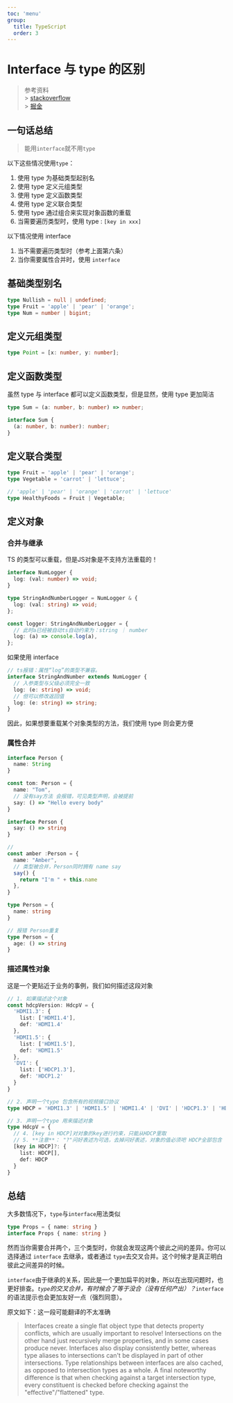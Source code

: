 ```yaml
---
toc: 'menu'
group:
  title: TypeScript
  order: 3
---
```


# Interface 与 type 的区别

> 参考资料 <br/> > [stackoverflow](https://stackoverflow.com/questions/37233735/interfaces-vs-types-in-typescript) <br/> > [掘金](https://juejin.cn/post/6844903749501059085)

## 一句话总结

> 能用`interface`就不用`type`

以下这些情况使用`type`：

1. 使用 type 为基础类型起别名
2. 使用 type 定义元组类型
3. 使用 type 定义函数类型
4. 使用 type 定义联合类型
5. 使用 type 通过组合来实现对象函数的重载
6. 当需要遍历类型时，使用 type : `[key in xxx]`

以下情况使用 interface

1. 当不需要遍历类型时（参考上面第六条）
1. 当你需要属性合并时，使用 `interface`

## 基础类型别名

```ts
type Nullish = null | undefined;
type Fruit = 'apple' | 'pear' | 'orange';
type Num = number | bigint;
```

## 定义元组类型

```ts
type Point = [x: number, y: number];
```

## 定义函数类型

虽然 type 与 interface 都可以定义函数类型，但是显然，使用 type 更加简洁

```ts
type Sum = (a: number, b: number) => number;

interface Sum {
  (a: number, b: number): number;
}
```

## 定义联合类型

```ts
type Fruit = 'apple' | 'pear' | 'orange';
type Vegetable = 'carrot' | 'lettuce';

// 'apple' | 'pear' | 'orange' | 'carrot' | 'lettuce'
type HealthyFoods = Fruit | Vegetable;
```

## 定义对象

### 合并与继承

<Alert>TS 的类型可以重载，但是JS对象是不支持方法重载的！</Alert>

```ts
interface NumLogger {
  log: (val: number) => void;
}

type StringAndNumberLogger = NumLogger & {
  log: (val: string) => void;
};

const logger: StringAndNumberLogger = {
  // 此时a已经被自动ts自动约束为：string ｜ number
  log: (a) => console.log(a),
};
```

如果使用 interface
```ts
// ts报错：属性“log”的类型不兼容。
interface StringAndNumber extends NumLogger {
  // 入参类型与父级必须完全一致
  log: (e: string) => void;
  // 但可以修改返回值
  log: (e: string) => string;
}
```

因此，如果想要重载某个对象类型的方法，我们使用 type 则会更方便



### 属性合并

```ts
interface Person {
  name: String
}

const tom: Person = {
  name: "Tom",
  // 没有say方法 会报错，可见类型声明，会被提前
  say: () => "Hello every body"
}

interface Person {
  say: () => string
}

//
const amber :Person = {
  name: "Amber",
  // 类型被合并，Person同时拥有 name say
  say() {
    return "I'm " + this.name
  },
}
```

```ts
type Person = {
  name: string
}

// 报错 Person重复
type Person = {
  age: () => string
}
```

### 描述属性对象

这是一个更贴近于业务的事例，我们如何描述这段对象
```ts
// 1. 如果描述这个对象
const hdcpVersion: HdcpV = {
  'HDMI1.3': {
    list: ['HDMI1.4'],
    def: 'HDMI1.4'
  },
  'HDMI1.5': {
    list: ['HDMI1.5'],
    def: 'HDMI1.5'
  },
  'DVI': {
    list: ['HDCP1.3'],
    def: 'HDCP1.2'
  }
}

// 2. 声明一个type 包含所有的视频接口协议
type HDCP = 'HDMI1.3' | 'HDMI1.5' | 'HDMI1.4' | 'DVI' | 'HDCP1.3' | 'HDCP1.2'

// 3. 声明一个type 用来描述对象
type HdcpV = {
  // 4. [key in HDCP]对对象的key进行约束，只能从HDCP里取
  // 5. **注意**： "?"问好表述为可选，去掉问好表述，对象的值必须吧 HDCP全部包含
  [key in HDCP]?: {
    list: HDCP[],
    def: HDCP
  }
}

```

## 总结

大多数情况下，`type`与`interface`用法类似
```ts
type Props = { name: string }
interface Props { name: string }

```

然而当你需要合并两个，三个类型时，你就会发现这两个彼此之间的差异。你可以选择通过 `interface` 去继承，或者通过 `type`去交叉合并。这个时候才是真正明白彼此之间差异的时候。

`interface`由于继承的关系，因此是一个更加扁平的对象，所以在出现问题时，也更好排查。*`type`的交叉合并，有时候合了等于没合（没有任何产出）？*`interface` 的语法提示也会更加友好一点（强烈同意）。

原文如下：这一段可能翻译的不太准确
>Interfaces create a single flat object type that detects property conflicts, which are usually important to resolve! Intersections on the other hand just recursively merge properties, and in some cases produce never. Interfaces also display consistently better, whereas type aliases to intersections can't be displayed in part of other intersections. Type relationships between interfaces are also cached, as opposed to intersection types as a whole. A final noteworthy difference is that when checking against a target intersection type, every constituent is checked before checking against the "effective"/"flattened" type.



